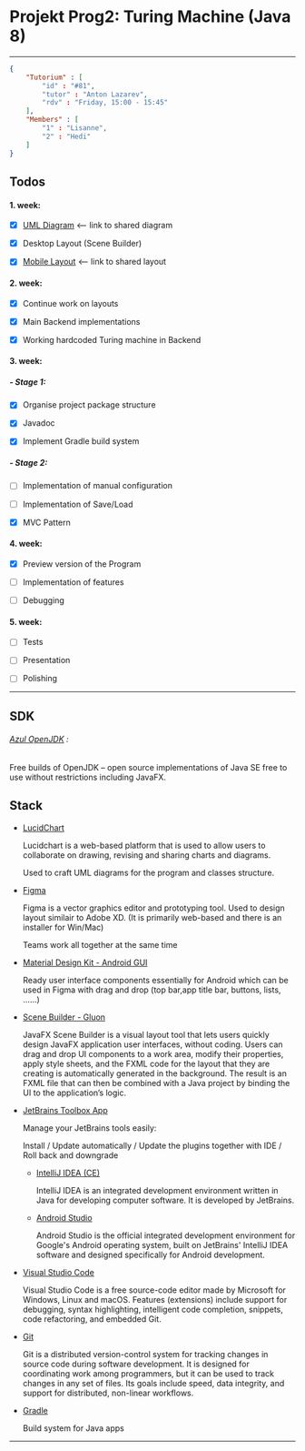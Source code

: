 # Projekt Prog2: Turing Machine (Java 8)

------------------------------------------------------------------

```json
{
    "Tutorium" : [
        "id" : "#81",
        "tutor" : "Anton Lazarev",
        "rdv" : "Friday, 15:00 - 15:45"
    ],
    "Members" : [
        "1" : "Lisanne",
        "2" : "Hedi"
    ]
}
```

## Todos

#### 1. week:

- [x] [UML Diagram](https://app.lucidchart.com/invitations/accept/789d560f-ba85-424b-a47c-ca13e721600e) <-- link to shared diagram

- [x] Desktop Layout (Scene Builder)

- [x] [Mobile Layout](https://www.figma.com/file/tOZ8G50fi3TvbK6Da5I812/Application-Layout) <-- link to shared layout

#### 2. week:

- [x] Continue work on layouts

- [x] Main Backend implementations

- [x] Working hardcoded Turing machine in Backend

#### 3. week:

##### - Stage 1:

- [x] Organise project package structure

- [x] Javadoc

- [x] Implement Gradle build system

##### - Stage 2:

- [ ] Implementation of manual configuration

- [ ] Implementation of Save/Load

- [x] MVC Pattern

#### 4. week:

- [x] Preview version of the Program

- [ ] Implementation of features

- [ ] Debugging

#### 5. week:

- [ ] Tests

- [ ] Presentation

- [ ] Polishing

------------------------------------------------------------------------------

## SDK

###### [Azul OpenJDK](https://www.azul.com/downloads/zulu-community/) :

Free builds of OpenJDK – open source implementations of Java SE free to use without restrictions including JavaFX.

## Stack

- [LucidChart](https://app.lucidchart.com/)
  
  Lucidchart is a web-based platform that is used to allow users to collaborate on drawing, revising and sharing charts and diagrams.
  
  Used to craft UML diagrams for the program and classes structure.

- [Figma](https://www.figma.com/)
  
  Figma is a vector graphics editor and prototyping tool. Used to design layout similair to Adobe XD. (It is primarily web-based and there is an installer for Win/Mac)
  
  Teams work all together at the same time

- [Material Design Kit - Android GUI](https://materialdesignkit.com/android-gui/)
  
  Ready user interface components essentially for Android which can be used in Figma with drag and drop (top bar,app title bar, buttons, lists, ......)

- [Scene Builder - Gluon](https://gluonhq.com/products/scene-builder/)
  
  JavaFX Scene Builder is a visual layout tool that lets users quickly design JavaFX application user interfaces, without coding. Users can drag and drop UI components to a work area, modify their properties, apply style sheets, and the FXML code for the layout that they are creating is automatically generated in the background. The result is an FXML file that can then be combined with a Java project by binding the UI to the application’s logic.

- [JetBrains Toolbox App](https://www.jetbrains.com/toolbox-app/)
  
  Manage your JetBrains tools easily: 
  
  Install / Update automatically / Update the plugins together with IDE / Roll back and downgrade
  
  - [IntelliJ IDEA (CE)](https://www.jetbrains.com/idea/download/)
    
    IntelliJ IDEA is an integrated development environment written in Java for developing computer software. It is developed by JetBrains.
  
  - [Android Studio](https://developer.android.com/studio)
    
    Android Studio is the official integrated development environment for Google's Android operating system, built on JetBrains' IntelliJ IDEA software and designed specifically for Android development.

- [Visual Studio Code](https://code.visualstudio.com/)
  
  Visual Studio Code is a free source-code editor made by Microsoft for Windows, Linux and macOS. Features (extensions) include support for debugging, syntax highlighting, intelligent code completion, snippets, code refactoring, and embedded Git.

- [Git](https://git-scm.com/)
  
  Git is a distributed version-control system for tracking changes in source code during software development. It is designed for coordinating work among programmers, but it can be used to track changes in any set of files. Its goals include speed, data integrity, and support for distributed, non-linear workflows.

- [Gradle](https://gradle.org/install/)
  
  Build system for Java apps

--------------------------------------------------------------------------------------
